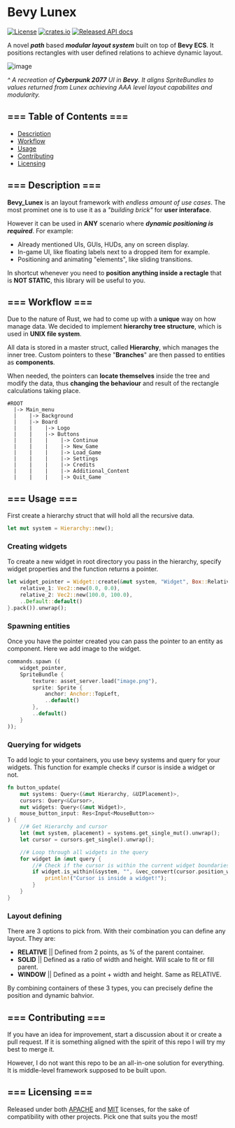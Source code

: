 # Bevy Lunex

[![License](https://img.shields.io/badge/License-MIT%20or%20Apache%202-blue.svg?label=license)](./LICENSE-MIT)
[![crates.io](https://img.shields.io/crates/v/bevy_lunex.svg)](https://crates.io/crates/bevy_lunex)
[![Released API docs](https://docs.rs/bevy_lunex/badge.svg)](https://docs.rs/bevy_lunex)

A novel ***path*** based ***modular layout system*** built on top of **Bevy ECS**. It positions rectangles with user defined relations to achieve dynamic layout.

![image](https://github.com/bytestring-net/bevy_lunex/assets/49441831/73d96dd1-d851-4a9f-9d58-11aba63e579d)

*^ A recreation of ***Cyberpunk 2077*** UI in ***Bevy***. It aligns SpriteBundles to values returned from Lunex achieving AAA level layout capabilites and modularity.*

## === Table of Contents ===

- [Description](#description)
- [Workflow](#workflow)
- [Usage](#usage)
- [Contributing](#contributing)
- [Licensing](#licensing)

## === Description ===

**Bevy_Lunex** is an layout framework with *endless amount of use cases*. The most prominet one is to use it as a *"building brick"* for **user interaface**.

However it can be used in **ANY** scenario where ***dynamic positioning is required***. For example:

* Already mentioned UIs, GUIs, HUDs, any on screen display.
* In-game UI, like floating labels next to a dropped item for example.
* Positioning and animating "elements", like sliding transitions.

In shortcut whenever you need to **position anything inside a rectagle** that is **NOT STATIC**, this library will be useful to you.

## === Workflow ===

Due to the nature of Rust, we had to come up with a **unique** way on how manage data. We decided to implement **hierarchy tree structure**, which is used in **UNIX file system**.

All data is stored in a master struct, called **Hierarchy**, which manages the inner tree. Custom pointers to these "**Branches**" are then passed to entities as **components**.

When needed, the pointers can **locate themselves** inside the tree and modify the data, thus **changing the behaviour** and result of the rectangle calculations taking place.
```
#ROOT
  |-> Main_menu
  |    |-> Background
  |    |-> Board
  |    |    |-> Logo
  |    |    |-> Buttons
  |    |    |    |-> Continue
  |    |    |    |-> New_Game
  |    |    |    |-> Load_Game
  |    |    |    |-> Settings
  |    |    |    |-> Credits
  |    |    |    |-> Additional_Content
  |    |    |    |-> Quit_Game
 ```

## === Usage ===
First create a hierarchy struct that will hold all the recursive data.
```rust
let mut system = Hierarchy::new();
```
### Creating widgets
To create a new widget in root directory you pass in the hierarchy, specify widget properties and the function returns a pointer. 
```rust
let widget_pointer = Widget::create(&mut system, "Widget", Box::Relative {
    relative_1: Vec2::new(0.0, 0.0),
    relative_2: Vec2::new(100.0, 100.0),
    ..Default::default()
}.pack()).unwrap();
```
### Spawning entities
Once you have the pointer created you can pass the pointer to an entity as component. Here we add image to the widget.
```rust
commands.spawn ((
    widget_pointer,
    SpriteBundle {
        texture: asset_server.load("image.png"),
        sprite: Sprite {
            anchor: Anchor::TopLeft,
            ..default()
        },
        ..default()
    }
));
```
### Querying for widgets
To add logic to your containers, you use bevy systems and query for your widgets. This function for example checks if cursor is inside a widget or not.
```rust
fn button_update(
    mut systems: Query<(&mut Hierarchy, &UIPlacement)>,
    cursors: Query<&Cursor>,
    mut widgets: Query<(&mut Widget)>,
    mouse_button_input: Res<Input<MouseButton>>
) {    
    //# Get Hierarchy and cursor
    let (mut system, placement) = systems.get_single_mut().unwrap();
    let cursor = cursors.get_single().unwrap();

    //# Loop through all widgets in the query
    for widget in &mut query {
        //# Check if the cursor is within the current widget boundaries
        if widget.is_within(&system, "", &vec_convert(cursor.position_world(), &placement.offset)).unwrap(){
            println!("Cursor is inside a widget!");            
        }
    }
}
```
### Layout defining

There are 3 options to pick from. With their combination you can define any layout. They are:
* **RELATIVE** || Defined from 2 points, as % of the parent container.
* **SOLID** || Defined as a ratio of width and height. Will scale to fit or fill parent.
* **WINDOW** || Defined as a point + width and height. Same as RELATIVE.

By combining containers of these 3 types, you can precisely define the position and dynamic bahvior.

## === Contributing ===

If you have an idea for improvement, start a discussion about it or create a pull request. If it is something aligned with the spirit of this repo I will try my best to merge it.

However, I do not want this repo to be an all-in-one solution for everything. It is middle-level framework supposed to be built upon.

## === Licensing ===

Released under both [APACHE](./LICENSE-APACHE) and [MIT](./LICENSE-MIT) licenses, for the sake of compatibility with other projects. Pick one that suits you the most!


